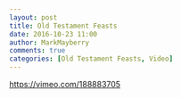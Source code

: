```yaml
---
layout: post
title: Old Testament Feasts
date: 2016-10-23 11:00
author: MarkMayberry
comments: true
categories: [Old Testament Feasts, Video]
---
```

https://vimeo.com/188883705
